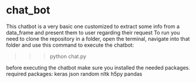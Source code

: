 # chat_bot
This chatbot is a very basic one customized to extract some info from a data_frame and present them to user regarding their request
To run you need to clone the repository in a folder, open the terminal, navigate into that folder and use this command to execute the chatbot:
>>> python chat.py

before executing the chatbot make sure you installed the needed packages.
required packages:
                    keras
                    json
                    random
                    nltk
                    h5py
                    pandas
